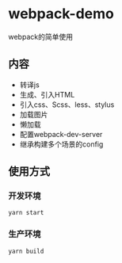 # webpack-demo
webpack的简单使用
## 内容
- 转译js
- 生成、引入HTML
- 引入css、Scss、less、stylus
- 加载图片
- 懒加载
- 配置webpack-dev-server
- 继承构建多个场景的config
## 使用方式
### 开发环境
`yarn start`
### 生产环境
`yarn build`
